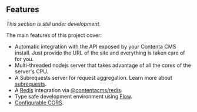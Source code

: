 ## Features

_This section is still under development._

The main features of this project cover:

  - Automatic integration with the API exposed by your Contenta CMS install.
    Just provide the URL of the site and everything is taken care of for you.
  - Multi-threaded nodejs server that takes advantage of all the cores of the
    server's CPU.
  - A Subrequests server for request aggregation. Learn more about [subrequests](./.emdaer/docs/subrequests.md).
  - A [Redis](http://redis.io) integration via [@contentacms/redis](https://github.com/contentacms/contentajsRedis).
  - Type safe development environment using [Flow](http://flow.org).
  - [Configurable CORS](https://github.com/contentacms/contentajs/blob/master/config/default.yml#L66-L85).

